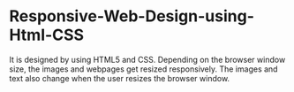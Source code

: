 # Responsive-Web-Design-using-Html-CSS
It is designed by using HTML5 and CSS. Depending on the browser window size, the images and webpages get resized responsively. The images and text also change when the user resizes the browser window.





